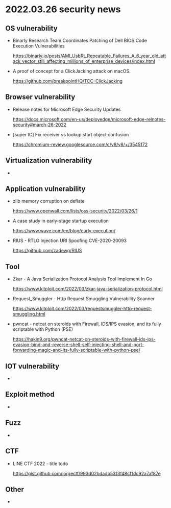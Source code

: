 # 2022.03.26 security news

## OS vulnerability 

* Binarly Research Team Coordinates Patching of Dell BIOS Code Execution Vulnerabilities

  https://binarly.io/posts/AMI_UsbRt_Repeatable_Failures_A_6_year_old_attack_vector_still_affecting_millions_of_enterprise_devices/index.html

* A proof of concept for a ClickJacking attack on macOS.

  https://github.com/breakpointHQ/TCC-ClickJacking

## Browser vulnerability

* Release notes for Microsoft Edge Security Updates

  https://docs.microsoft.com/en-us/deployedge/microsoft-edge-relnotes-security#march-26-2022

* [super IC] Fix receiver vs lookup start object confusion

  https://chromium-review.googlesource.com/c/v8/v8/+/3545172

## Virtualization vulnerability

* 

## Application vulnerability 

* zlib memory corruption on deflate

  https://www.openwall.com/lists/oss-security/2022/03/26/1

* A case study in early-stage startup execution

  https://www.wave.com/en/blog/early-execution/

* RIUS - RTLO Injection URI Spoofing CVE-2020-20093

  https://github.com/zadewg/RIUS

## Tool

* Zkar - A Java Serialization Protocol Analysis Tool Implement In Go

  https://www.kitploit.com/2022/03/zkar-java-serialization-protocol.html

* Request_Smuggler - Http Request Smuggling Vulnerability Scanner

  https://www.kitploit.com/2022/03/requestsmuggler-http-request-smuggling.html

* pwncat - netcat on steroids with Firewall, IDS/IPS evasion, and its fully scriptable with Python (PSE)

  https://hakin9.org/pwncat-netcat-on-steroids-with-firewall-ids-ips-evasion-bind-and-reverse-shell-self-injecting-shell-and-port-forwarding-magic-and-its-fully-scriptable-with-python-pse/

## IOT vulnerability 

* 

## Exploit method

* 

## Fuzz

* 

## CTF

* LINE CTF 2022 - title todo

  https://gist.github.com/jorgectf/993d02bdadb5313f48cf1dc92a7af87e

## Other

* 